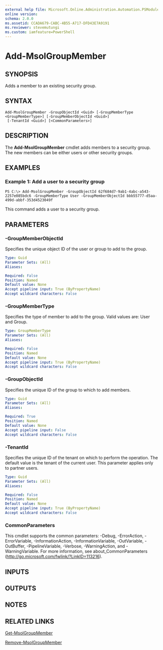```yaml
---
external help file: Microsoft.Online.Administration.Automation.PSModule.dll-Help.xml
online version:
schema: 2.0.0
ms.assetid: CCADA679-CABC-4B55-A717-DFD43E7A9191
ms.reviewer: stevemutungi
ms.custom: iamfeature=PowerShell
---
```


# Add-MsolGroupMember

## SYNOPSIS
Adds a member to an existing security group.

## SYNTAX

```
Add-MsolGroupMember -GroupObjectId <Guid> [-GroupMemberType <GroupMemberType>] [-GroupMemberObjectId <Guid>]
 [-TenantId <Guid>] [<CommonParameters>]
```

## DESCRIPTION
The **Add-MsolGroupMember** cmdlet adds members to a security group.
The new members can be either users or other security groups.

## EXAMPLES

### Example 1: Add a user to a security group
```
PS C:\> Add-MsolGroupMember -GroupObjectId 62f684d7-9ab1-4abc-a543-2257e085bdc6 -GroupMemberType User -GroupMemberObjectId bbb55777-d5aa-499d-abbf-353d4523049f
```

This command adds a user to a security group.

## PARAMETERS

### -GroupMemberObjectId
Specifies the unique object ID of the user or group to add to the group.

```yaml
Type: Guid
Parameter Sets: (All)
Aliases:

Required: False
Position: Named
Default value: None
Accept pipeline input: True (ByPropertyName)
Accept wildcard characters: False
```

### -GroupMemberType
Specifies the type of member to add to the group.
Valid values are: User and Group.

```yaml
Type: GroupMemberType
Parameter Sets: (All)
Aliases:

Required: False
Position: Named
Default value: None
Accept pipeline input: True (ByPropertyName)
Accept wildcard characters: False
```

### -GroupObjectId
Specifies the unique ID of the group to which to add members.

```yaml
Type: Guid
Parameter Sets: (All)
Aliases:

Required: True
Position: Named
Default value: None
Accept pipeline input: False
Accept wildcard characters: False
```

### -TenantId
Specifies the unique ID of the tenant on which to perform the operation.
The default value is the tenant of the current user.
This parameter applies only to partner users.

```yaml
Type: Guid
Parameter Sets: (All)
Aliases:

Required: False
Position: Named
Default value: None
Accept pipeline input: True (ByPropertyName)
Accept wildcard characters: False
```

### CommonParameters
This cmdlet supports the common parameters: -Debug, -ErrorAction, -ErrorVariable, -InformationAction, -InformationVariable, -OutVariable, -OutBuffer, -PipelineVariable, -Verbose, -WarningAction, and -WarningVariable. For more information, see about_CommonParameters (http://go.microsoft.com/fwlink/?LinkID=113216).

## INPUTS

## OUTPUTS

## NOTES

## RELATED LINKS
[Get-MsolGroupMember](./Get-MsolGroupMember.md)

[Remove-MsolGroupMember](./Remove-MsolGroupMember.md)
